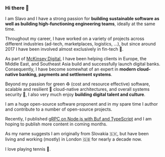 ### Hi there 👋

I am Slavo and I have a strong passion for **building sustainable software as well as building high-functioning engineering teams**, ideally at the same time.

Throughout my career, I have worked on a variety of projects across different industries (ad-tech, marketplaces, logistics, ...), but since around 2017 I have been involved almost exclusively in fin-tech 💸.

As part of [McKinsey Digital](https://www.mckinsey.com/business-functions/mckinsey-digital/how-we-help-clients), I have been helping clients in Europe, the Middle East, and Southeast Asia build and successfully launch digital banks. Consequently, I have become somewhat of an expert in **modern cloud-native banking, payments and settlement systems**.

Beyond my passion for green ♻️ (cost and resource effective) software, scalable and resilient 💪 cloud-native architectures, and overall systems security 🔐, I also very much enjoy **building digital talent and culture**.

I am a huge open-source software proponent and in my spare time I author and contribute to a number of open-source projects.

Recently, I published [gRPC on Node.js with Buf and TypeScript](https://slavovojacek.medium.com/grpc-on-node-js-with-buf-and-typescript-part-1-5aad61bab03b) and I am hoping to publish more content in coming months.

As my name suggests I am originally from Slovakia 🇸🇰, but have been living and working (mostly) in London 🇬🇧 for nearly a decade now.

I love playing tennis 🎾.
